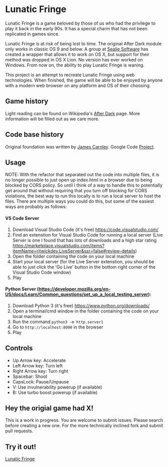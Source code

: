 # Lunatic Fringe
Lunatic Fringe is a game beloved by those of us who had the privilege to play it back in the early 90s. It has a special charm that has not been replicated in games since. 

Lunatic Fringe is at risk of being lost to time. The original After Dark module only works in classic OS 9 and below. A group at [Sealie Software](http://www.sealiesoftware.com/fringe/) has created a wrapper that allows it to work on OS X, but support for their method was dropped in OS X Lion. No version has ever worked on Windows. From now on, the ability to play Lunatic Fringe is waning.

This project is an attempt to recreate Lunatic Fringe using web technologies. When finished, the game will be able to be enjoyed by anyone with a modern web browser on any platform and OS of their choosing. 

## Game history
Light reading can be found on Wikipedia's [After Dark](https://en.wikipedia.org/wiki/After_Dark_%28software%29#After_Dark_Games_and_onward) page. More information will be filled out as we care more.

## Code base history
Original foundation was written by [James Carnley](http://jamescarnley.com). Google Code [Project](https://code.google.com/p/lunatic-fringe/).

## Usage
NOTE: With the refactor that separated out the code into multiple files, it is no longer possible to just open up index.html in a browser due to being blocked by CORS policy. So until I think of a way to handle this to potentially get around that without requiring that you turn off blocking for CORS violations, the best way to run this locally is to run a local server to host the files. There are multiple ways you could do this, but some of the easiest ways are probably as follows:
#### VS Code Server
1. Download Visual Studio Code (it's free) https://code.visualstudio.com/
2. Find an extenstion for Visual Studio Code for running a local server (Live Server is one I found that has lots of downloads and a high star rating https://marketplace.visualstudio.com/items?itemName=ritwickdey.LiveServer&ssr=false#review-details)
3. Open the folder containing the code on your local machine
4. Start your local server (for the Live Server extenstion, you should be able to just click the 'Go Live' button in the bottom right corner of the Visual Studio Code window)
5. Play
#### Python Server (https://developer.mozilla.org/en-US/docs/Learn/Common_questions/set_up_a_local_testing_server):
1. Download Python 3 (it's free) https://www.python.org/downloads/
2. Open a terminal/cmd window in the folder containing the code on your local machine
3. Run the command `python3 -m http.server1`
4. Go to `http://localhost:8000` in the browser
5. Play

## Controls
* Up Arrow key: Accelerate
* Left Arrow key: Turn left
* Right Arrow key: Turn right
* Spacebar: Shoot
* CapsLock: Pause/Unpause
* V: Use invulnerability powerup (if available)
* B: Use turbo boost powerup (if available)

## Hey the origial game had X!
This is a work in progress. You are welcome to submit issues. Please search before creating a new one. For the more technically inclined fork and submit pull requests.

## Try it out!
[Lunatic Fringe](https://jackinloadup.github.io/lunatic-fringe/)
